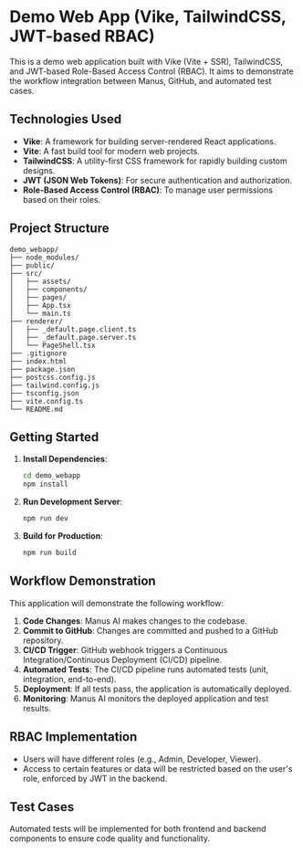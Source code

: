 # Demo Web App (Vike, TailwindCSS, JWT-based RBAC)

This is a demo web application built with Vike (Vite + SSR), TailwindCSS, and JWT-based Role-Based Access Control (RBAC). It aims to demonstrate the workflow integration between Manus, GitHub, and automated test cases.

## Technologies Used

- **Vike**: A framework for building server-rendered React applications.
- **Vite**: A fast build tool for modern web projects.
- **TailwindCSS**: A utility-first CSS framework for rapidly building custom designs.
- **JWT (JSON Web Tokens)**: For secure authentication and authorization.
- **Role-Based Access Control (RBAC)**: To manage user permissions based on their roles.

## Project Structure

```
demo_webapp/
├── node_modules/
├── public/
├── src/
│   ├── assets/
│   ├── components/
│   ├── pages/
│   ├── App.tsx
│   └── main.ts
├── renderer/
│   ├── _default.page.client.ts
│   ├── _default.page.server.ts
│   └── PageShell.tsx
├── .gitignore
├── index.html
├── package.json
├── postcss.config.js
├── tailwind.config.js
├── tsconfig.json
├── vite.config.ts
└── README.md
```

## Getting Started

1.  **Install Dependencies**:
    ```bash
    cd demo_webapp
    npm install
    ```

2.  **Run Development Server**:
    ```bash
    npm run dev
    ```

3.  **Build for Production**:
    ```bash
    npm run build
    ```

## Workflow Demonstration

This application will demonstrate the following workflow:

1.  **Code Changes**: Manus AI makes changes to the codebase.
2.  **Commit to GitHub**: Changes are committed and pushed to a GitHub repository.
3.  **CI/CD Trigger**: GitHub webhook triggers a Continuous Integration/Continuous Deployment (CI/CD) pipeline.
4.  **Automated Tests**: The CI/CD pipeline runs automated tests (unit, integration, end-to-end).
5.  **Deployment**: If all tests pass, the application is automatically deployed.
6.  **Monitoring**: Manus AI monitors the deployed application and test results.

## RBAC Implementation

-   Users will have different roles (e.g., Admin, Developer, Viewer).
-   Access to certain features or data will be restricted based on the user's role, enforced by JWT in the backend.

## Test Cases

Automated tests will be implemented for both frontend and backend components to ensure code quality and functionality.

